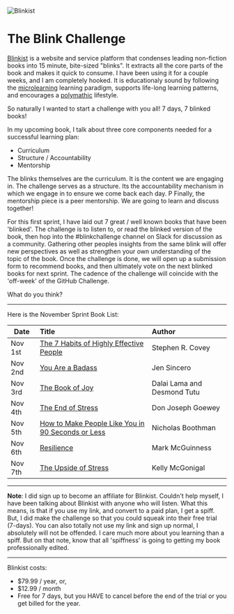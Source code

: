 ![Blinkist](https://fourminutebooks.com/wp-content/uploads/2015/12/blinkist-review-v4-logo-background.jpg)

# The Blink Challenge

[Blinkist](https://www.blinkist.com/) is a website and service platform that condenses leading non-fiction books into 15 minute, bite-sized "blinks". It extracts all the core parts of the book and makes it quick to consume. I have been using it for a couple weeks, and I am completely hooked. It is educationaly sound by following the [microlearning](https://www.lynda.com/Camtasia-tutorials/microlearning-right-strategy-you/734647/793988-4.html?srchtrk=index%3a1%0alinktypeid%3a2%0aq%3amicrolearning%0apage%3a1%0as%3arelevance%0asa%3atrue%0aproducttypeid%3a2) learning paradigm, supports life-long learning patterns, and encourages a [polymathic](https://www.dictionary.com/browse/polymathic) lifestyle. 

So naturally I wanted to start a challenge with you all! 
7 days, 7 blinked books!

In my upcoming book, I talk about three core components needed for a successful learning plan:
- Curriculum
- Structure / Accountability
- Mentorship

The blinks themselves are the curriculum. It is the content we are engaging in.
The challenge serves as a structure. Its the accountability mechanism in which we engage in to ensure we come back each day. P
Finally, the mentorship piece is a peer mentorship. We are going to learn and discuss together!

For this first sprint, I have laid out 7 great / well known books that have been 'blinked'. The challenge is to listen to, or read the blinked version of the book, then hop into the #blinkchallenge channel on Slack for discussion as a community. Gathering other peoples insights from the same blink will offer new perspectives as well as strengthen your own understanding of the topic of the book. Once the challenge is done, we will open up a submission form to recommend books, and then ultimately vote on the next blinked books for next sprint. The cadence of the challenge will coincide with the 'off-week' of the GitHub Challenge. 

What do you think? 

---

Here is the November Sprint Book List:

| Date        | Title           | Author  |
| ------------- |:-------------| :-----|
| Nov 1st      | [The 7 Habits of Highly Effective People](https://www.blinkist.com/en/books/the-7-habits-of-highly-effective-people-en/) | Stephen R. Covey |
| Nov 2nd      | [You Are a Badass](https://www.blinkist.com/books/you-are-a-badass-en?r=2&st=you%20are%20a%20badass)      |   Jen Sincero |
| Nov 3rd | [The Book of Joy](https://www.blinkist.com/books/the-book-of-joy-en?r=1&st=the%20book%20of%20joy)      |    Dalai Lama and Desmond Tutu |
| Nov 4th | [The End of Stress](https://www.blinkist.com/books/the-end-of-stress-en?r=1&st=The%20End%20of%20Stress)      |    Don Joseph Goewey |
| Nov 5th | [How to Make People Like You in 90 Seconds or Less](https://www.blinkist.com/books/how-to-make-people-like-you-in-90-seconds-or-less-en?r=1&st=How%20to%20Make%20People%20Like%20You%20in%2090%20Seconds%20or%20Less)      |    Nicholas Boothman |
| Nov 6th | [Resilience](https://www.blinkist.com/books/resilience-en-mark-mcguinness?r=1&st=Resilience)      |    Mark McGuinness |
| Nov 7th | [The Upside of Stress](https://www.blinkist.com/books/the-upside-of-stress-en?r=1&st=The%20Upside%20of%20Stress)      |    Kelly McGonigal |

---

**Note**: I did sign up to become an affiliate for Blinkist. Couldn't help myself, I have been talking about Blinkist with anyone who will listen. What this means, is that if you use my link, and convert to a paid plan, I get a spiff. But, I did make the challenge so that you could squeak into their free trial (7-days). You can also totally not use my link and sign up normal, I absolutely will not be offended. I care much more about you learning than a spiff. But on that note, know that all 'spiffness' is going to getting my book professionally edited. 

---

Blinkist costs:
- $79.99 / year, or,
- $12.99 / month
- Free for 7 days, but you HAVE to cancel before the end of the trial or you get billed for the year. 
